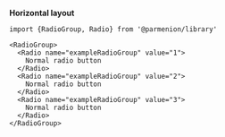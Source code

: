 **Horizontal layout**

    import {RadioGroup, Radio} from '@parmenion/library'

    <RadioGroup>
      <Radio name="exampleRadioGroup" value="1">
        Normal radio button
      </Radio>
      <Radio name="exampleRadioGroup" value="2">
        Normal radio button
      </Radio>
      <Radio name="exampleRadioGroup" value="3">
        Normal radio button
      </Radio>
    </RadioGroup>
